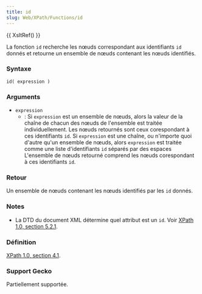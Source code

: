 ```yaml
---
title: id
slug: Web/XPath/Functions/id
---
```


{{ XsltRef() }}

La fonction `id` recherche les nœuds correspondant aux identifiants `id` donnés et retourne un ensemble de nœuds contenant les nœuds identifiés.

### Syntaxe

```
id( expression )
```

### Arguments

- `expression`
  - : Si `expression` est un ensemble de nœuds, alors la valeur de la chaîne de chacun des nœuds de l'ensemble est traitée individuellement. Les nœuds retournés sont ceux corespondant à ces identifiants `id`. Si `expression` est une chaîne, ou n'importe quoi d'autre qu'un ensemble de nœuds, alors `expression` est traitée comme une liste d'identifiants `id` séparés par des espaces L'ensemble de nœuds retourné comprend les nœuds corespondant à ces identifiants `id`.

### Retour

Un ensemble de nœuds contenant les nœuds identifiés par les `id` donnés.

### Notes

- La DTD du document XML détermine quel attribut est un `id`. Voir [XPath 1.0, section 5.2.1](http://www.w3.org/TR/xpath#unique-id).

### Définition

[XPath 1.0, section 4.1](http://www.w3.org/TR/xpath#function-id).

### Support Gecko

Partiellement supportée.
